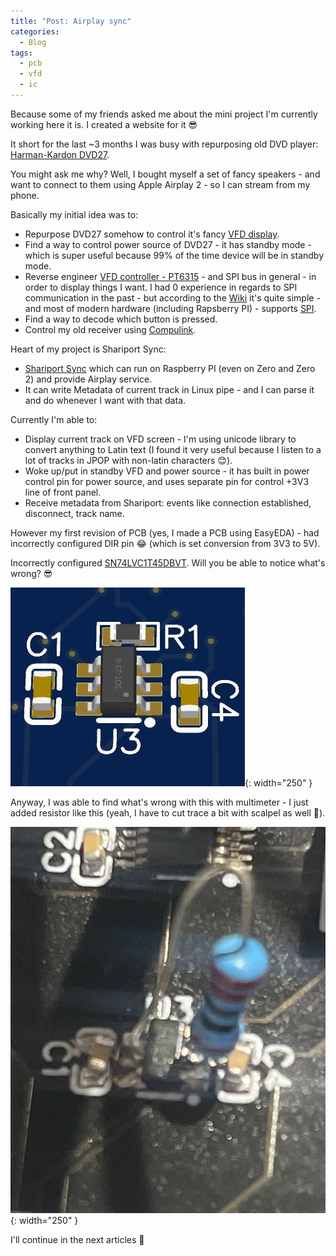 ```yaml
---
title: "Post: Airplay sync"
categories:
  - Blog
tags:
  - pcb
  - vfd
  - ic
---
```


Because some of my friends asked me about the mini project I'm currently working here it is. I created a website for it 😎

It short for the last ~3 months I was busy with repurposing old DVD player: [Harman-Kardon DVD27](/assets/pdfs/dvd_27.pdf).

You might ask me why? Well, I bought myself a set of fancy speakers - and want to connect to them using Apple Airplay 2 - so I can stream from my phone.

Basically my initial idea was to:
- Repurpose DVD27 somehow to control it's fancy [VFD display](https://en.wikipedia.org/wiki/Vacuum_fluorescent_display).
- Find a way to control power source of DVD27 - it has standby mode - which is super useful because 99% of the time device will be in standby mode.
- Reverse engineer [VFD controller - PT6315](/assets/pdfs/PT6315_PrincetonTechnologyCorp.pdf) - and SPI bus in general - in order to display things I want. I had 0 experience in regards to SPI communication in the past - but according to the [Wiki](https://en.wikipedia.org/wiki/Serial_Peripheral_Interface) it's quite simple - and most of modern hardware (including Rapsberry PI) - supports [SPI](https://en.wikipedia.org/wiki/Serial_Peripheral_Interface).
- Find a way to decode which button is pressed.
- Control my old receiver using [Compulink](https://github.com/jcj83429/jvc_compulink).


Heart of my project is Shariport Sync:
- [Shariport Sync](https://github.com/mikebrady/shairport-sync) which can run on Raspberry PI (even on Zero and Zero 2) and provide Airplay service.
- It can write Metadata of current track in Linux pipe - and I can parse it and do whenever I want with that data.

Currently I'm able to:
- Display current track on VFD screen - I'm using unicode library to convert anything to Latin text (I found it very useful because I listen to a lot of tracks in JPOP with non-latin characters 😊).
- Woke up/put in standby VFD and power source - it has built in power control pin for power source, and uses separate pin for control +3V3 line of front panel.
- Receive metadata from Shariport: events like connection established, disconnect, track name.

However my first revision of PCB (yes, I made a PCB using EasyEDA) - had incorrectly configured DIR pin 😂 (which is set conversion from 3V3 to 5V).

Incorrectly configured [SN74LVC1T45DBVT](https://www.ti.com/product/SN74LVC1T45/part-details/SN74LVC1T45DBVT). Will you be able to notice what's wrong? 😎

![That should not be like this](/assets/images/03012024snip1.JPG){: width="250" }

Anyway, I was able to find what's wrong with this with multimeter - I just added resistor like this (yeah, I have to cut trace a bit with scalpel as well 🤔).

![Added resistor](/assets/images/photo_5240040412893271097_y.jpg){: width="250" }

I'll continue in the next articles 🙂
